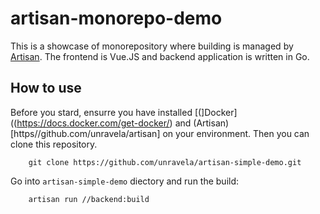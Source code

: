 # artisan-monorepo-demo

This is a showcase of monorepository where building is managed by [Artisan](https//github.com/unravela/artisan). The frontend is Vue.JS and backend application is written in Go.

## How to use 

Before you stard, ensurre you have installed [(]Docker]((https://docs.docker.com/get-docker/) and (Artisan)[https//github.com/unravela/artisan] on your environment. Then you can clone this repository.

```
    git clone https://github.com/unravela/artisan-simple-demo.git
```

Go into `artisan-simple-demo` diectory and run the build:

```
    artisan run //backend:build
```